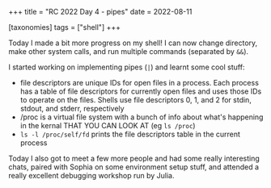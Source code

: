 +++
title = "RC 2022 Day 4 - pipes"
date = 2022-08-11

[taxonomies]
tags = ["shell"]
+++

Today I made a bit more progress on my shell!  I can now change directory, make other system calls, and run multiple commands (separated by `&&`).  

I started working on implementing pipes (`|`) and learnt some cool stuff:

- file descriptors are unique IDs for open files in a process.  Each process has a table of file descriptors for currently open files and uses those IDs to operate on the files.  Shells use file descriptors 0, 1, and 2 for stdin, stdout, and stderr, respectively
- /proc is a virtual file system with a bunch of info about what's happening in the kernal THAT YOU CAN LOOK AT (eg `ls /proc`)
- `ls -l /proc/self/fd` prints the file descriptors table in the current process

Today I also got to meet a few more people and had some really interesting chats, paired with Sophia on some environment setup stuff, and attended a really excellent debugging workshop run by Julia.

